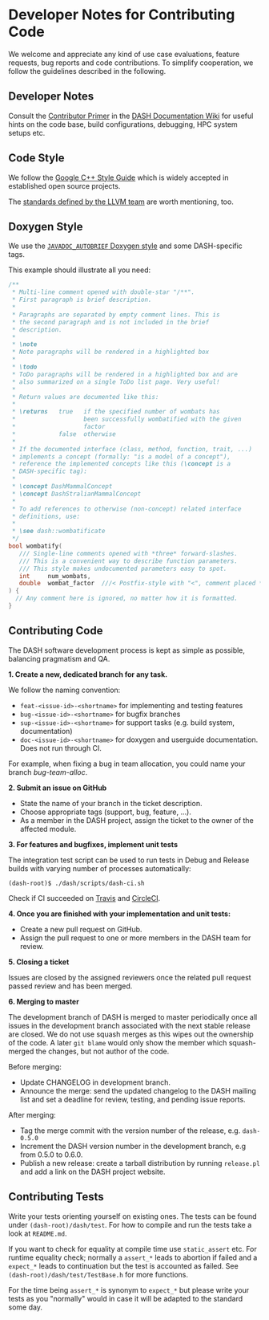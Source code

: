 
Developer Notes for Contributing Code
=====================================

We welcome and appreciate any kind of use case evaluations, feature requests,
bug reports and code contributions. To simplify cooperation, we follow the
guidelines described in the following.


Developer Notes
---------------

Consult the [Contributor Primer](http://doc.dash-project.org/ContributorPrimer)
in the [DASH Documentation Wiki](http://doc.dash-project.org/) for useful hints
on the code base, build configurations, debugging, HPC system setups etc.


Code Style
----------

We follow the
[Google C++ Style Guide](http://google.github.io/styleguide/cppguide.html)
which is widely accepted in established open source projects.

The
[standards defined by the LLVM team](http://llvm.org/docs/CodingStandards.html)
are worth mentioning, too.


Doxygen Style
-------------

We use the
[`JAVADOC_AUTOBRIEF` Doxygen style](http://www.stack.nl/~dimitri/doxygen/manual/docblocks.html)
and some DASH-specific tags.

This example should illustrate all you need:

~~~c++
/**
 * Multi-line comment opened with double-star "/**".
 * First paragraph is brief description.
 *
 * Paragraphs are separated by empty comment lines. This is
 * the second paragraph and is not included in the brief
 * description.
 * 
 * \note
 * Note paragraphs will be rendered in a highlighted box
 *
 * \todo
 * ToDo paragraphs will be rendered in a highlighted box and are
 * also summarized on a single ToDo list page. Very useful!
 *
 * Return values are documented like this:
 * 
 * \returns   true   if the specified number of wombats has
 *                   been successfully wombatified with the given
 *                   factor
 *            false  otherwise
 *
 * If the documented interface (class, method, function, trait, ...)
 * implements a concept (formally: "is a model of a concept"),
 * reference the implemented concepts like this (\concept is a
 * DASH-specific tag):
 *
 * \concept DashMammalConcept
 * \concept DashStralianMammalConcept
 *
 * To add references to otherwise (non-concept) related interface
 * definitions, use:
 *
 * \see dash::wombatificate
 */
bool wombatify(
   /// Single-line comments opened with *three* forward-slashes.
   /// This is a convenient way to describe function parameters.
   /// This style makes undocumented parameters easy to spot.
   int     num_wombats,
   double  wombat_factor  ///< Postfix-style with "<", comment placed *after* described parameter
) {
  // Any comment here is ignored, no matter how it is formatted.
}
~~~


Contributing Code
-----------------

The DASH software development process is kept as simple as possible,
balancing pragmatism and QA.

**1. Create a new, dedicated branch for any task.**

We follow the naming convention:

- `feat-<issue-id>-<shortname>` for implementing and testing features
- `bug-<issue-id>-<shortname>`  for bugfix branches
- `sup-<issue-id>-<shortname>`  for support tasks (e.g. build system,
  														  documentation)
- `doc-<issue-id>-<shortname>`  for doxygen and userguide documentation. Does not run through CI.

For example, when fixing a bug in team allocation, you could name your branch
*bug-team-alloc*.

**2. Submit an issue on GitHub**

- State the name of your branch in the ticket description.
- Choose appropriate tags (support, bug, feature, ...).
- As a member in the DASH project, assign the ticket to the owner of the
  affected module.


**3. For features and bugfixes, implement unit tests**

The integration test script can be used to run tests in Debug and
Release builds with varying number of processes automatically:

    (dash-root)$ ./dash/scripts/dash-ci.sh

Check if CI succeeded on
[Travis](https://travis-ci.org/dash-project/dash)
and
[CircleCI](https://circleci.com/gh/dash-project/dash).


**4. Once you are finished with your implementation and unit tests:**

- Create a new pull request on GitHub.
- Assign the pull request to one or more members in the DASH team
  for review.


**5. Closing a ticket**

Issues are closed by the assigned reviewers once the related pull request
passed review and has been merged.


**6. Merging to master**

The development branch of DASH is merged to master periodically once all
issues in the development branch associated with the next stable release
are closed. We do not use squash merges as this wipes out the ownership
of the code. A later `git blame` would only show the member which
squash-merged the changes, but not author of the code.

Before merging:

- Update CHANGELOG in development branch.
- Announce the merge: send the updated changelog to the DASH mailing
  list and set a deadline for review, testing, and pending issue reports.

After merging:

- Tag the merge commit with the version number of the release, e.g.
  `dash-0.5.0`
- Increment the DASH version number in the development branch, e.g from
  0.5.0 to 0.6.0.
- Publish a new release: create a tarball distribution by running
 `release.pl` and add a link on the DASH project website.

Contributing Tests
-----------------

Write your tests orienting yourself on existing ones.
The tests can be found under `(dash-root)/dash/test`.
For how to compile and run the tests take a look at `README.md`.

If you want to check for equality at compile time use `static_assert` etc.
For runtime equality check; normally a `assert_*` leads to abortion if failed
and a `expect_*` leads to continuation but the test is accounted as failed.
See `(dash-root)/dash/test/TestBase.h` for more functions.

For the time being `assert_*` is synonym to `expect_*` but please write your tests
as you "normally" would in case it will be adapted to the standard some day.
